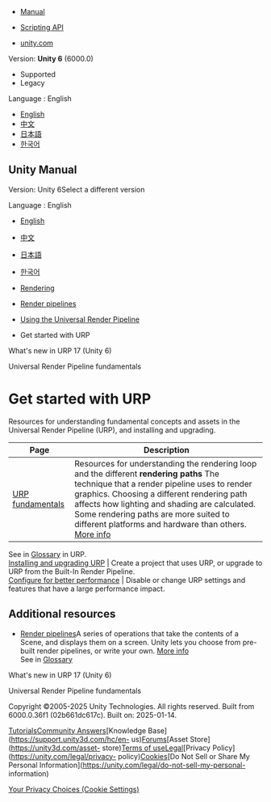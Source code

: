 [](https://docs.unity3d.com)

  * [Manual](../Manual/index.html)
  * [Scripting API](../ScriptReference/index.html)

  * [unity.com](https://unity.com/)

Version: **Unity 6** (6000.0)

  * Supported
  * Legacy

Language : English

  * [English](/Manual/urp/introduction-landing.html)
  * [中文](/cn/current/Manual/urp/introduction-landing.html)
  * [日本語](/ja/current/Manual/urp/introduction-landing.html)
  * [한국어](/kr/current/Manual/urp/introduction-landing.html)

[](https://docs.unity3d.com)

## Unity Manual

Version: Unity 6Select a different version

Language : English

  * [English](/Manual/urp/introduction-landing.html)
  * [中文](/cn/current/Manual/urp/introduction-landing.html)
  * [日本語](/ja/current/Manual/urp/introduction-landing.html)
  * [한국어](/kr/current/Manual/urp/introduction-landing.html)

  * [Rendering](../rendering-and-post-processing.html)
  * [Render pipelines](../render-pipelines.html)
  * [Using the Universal Render Pipeline](../universal-render-pipeline.html)
  * Get started with URP

[](../urp/whats-new/urp-whats-new.html)

What's new in URP 17 (Unity 6)

[](../urp/urp-concepts.html)

Universal Render Pipeline fundamentals

# Get started with URP

Resources for understanding fundamental concepts and assets in the Universal
Render Pipeline (URP), and installing and upgrading.

**Page** | **Description**  
---|---  
[URP fundamentals](urp-concepts.html) | Resources for understanding the rendering loop and the different **rendering paths** The technique that a render pipeline uses to render graphics. Choosing a different rendering path affects how lighting and shading are calculated. Some rendering paths are more suited to different platforms and hardware than others. [More info](../RenderingPaths.html)  
See in [Glossary](../Glossary.html#RenderingPath) in URP.  
[Installing and upgrading URP](InstallingAndConfiguringURP.html) | Create a project that uses URP, or upgrade to URP from the Built-In Render Pipeline.  
[Configure for better performance](configure-for-better-performance.html) | Disable or change URP settings and features that have a large performance impact.  
  
## Additional resources

  * [Render pipelines](../render-pipelines.html)A series of operations that take the contents of a Scene, and displays them on a screen. Unity lets you choose from pre-built render pipelines, or write your own. [More info](../render-pipelines.html)  
See in [Glossary](../Glossary.html#Renderpipeline)

[](../urp/whats-new/urp-whats-new.html)

What's new in URP 17 (Unity 6)

[](../urp/urp-concepts.html)

Universal Render Pipeline fundamentals

Copyright ©2005-2025 Unity Technologies. All rights reserved. Built from
6000.0.36f1 (02b661dc617c). Built on: 2025-01-14.

[Tutorials](https://learn.unity.com/)[Community
Answers](https://answers.unity3d.com)[Knowledge
Base](https://support.unity3d.com/hc/en-
us)[Forums](https://forum.unity3d.com)[Asset Store](https://unity3d.com/asset-
store)[Terms of
use](https://docs.unity3d.com/Manual/TermsOfUse.html)[Legal](https://unity.com/legal)[Privacy
Policy](https://unity.com/legal/privacy-
policy)[Cookies](https://unity.com/legal/cookie-policy)[Do Not Sell or Share
My Personal Information](https://unity.com/legal/do-not-sell-my-personal-
information)

[Your Privacy Choices (Cookie Settings)](javascript:void\(0\);)

